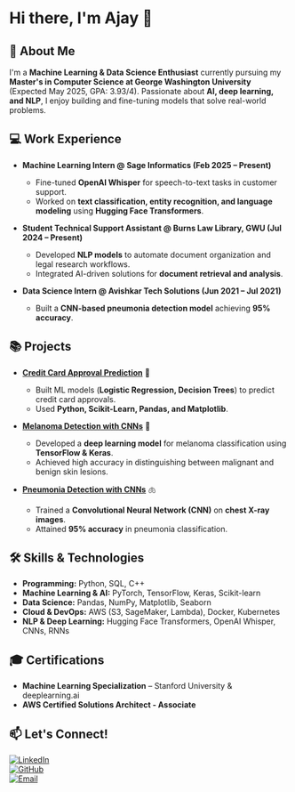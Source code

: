 # Hi there, I'm Ajay 👋

## 🚀 About Me
I'm a **Machine Learning & Data Science Enthusiast** currently pursuing my **Master's in Computer Science at George Washington University** (Expected May 2025, GPA: 3.93/4). Passionate about **AI, deep learning, and NLP**, I enjoy building and fine-tuning models that solve real-world problems.

## 💻 Work Experience
- **Machine Learning Intern @ Sage Informatics (Feb 2025 – Present)**  
  - Fine-tuned **OpenAI Whisper** for speech-to-text tasks in customer support.
  - Worked on **text classification, entity recognition, and language modeling** using **Hugging Face Transformers**.
  
- **Student Technical Support Assistant @ Burns Law Library, GWU (Jul 2024 – Present)**  
  - Developed **NLP models** to automate document organization and legal research workflows.
  - Integrated AI-driven solutions for **document retrieval and analysis**.
  
- **Data Science Intern @ Avishkar Tech Solutions (Jun 2021 – Jul 2021)**  
  - Built a **CNN-based pneumonia detection model** achieving **95% accuracy**.

## 📚 Projects
- **[Credit Card Approval Prediction](https://github.com/yourusername/credit-card-approval)** 🔗
  - Built ML models (**Logistic Regression, Decision Trees**) to predict credit card approvals.
  - Used **Python, Scikit-Learn, Pandas, and Matplotlib**.
  
- **[Melanoma Detection with CNNs](https://github.com/yourusername/melanoma-detection)** 🏥
  - Developed a **deep learning model** for melanoma classification using **TensorFlow & Keras**.
  - Achieved high accuracy in distinguishing between malignant and benign skin lesions.
  
- **[Pneumonia Detection with CNNs](https://github.com/yourusername/pneumonia-detection)** 🫁
  - Trained a **Convolutional Neural Network (CNN)** on **chest X-ray images**.
  - Attained **95% accuracy** in pneumonia classification.
  
## 🛠 Skills & Technologies
- **Programming:** Python, SQL, C++
- **Machine Learning & AI:** PyTorch, TensorFlow, Keras, Scikit-learn
- **Data Science:** Pandas, NumPy, Matplotlib, Seaborn
- **Cloud & DevOps:** AWS (S3, SageMaker, Lambda), Docker, Kubernetes
- **NLP & Deep Learning:** Hugging Face Transformers, OpenAI Whisper, CNNs, RNNs

## 🎓 Certifications
- **Machine Learning Specialization** – Stanford University & deeplearning.ai
- **AWS Certified Solutions Architect - Associate**

## 📫 Let's Connect!
[![LinkedIn](https://img.shields.io/badge/LinkedIn-0077B5?style=for-the-badge&logo=linkedin&logoColor=white)](https://www.linkedin.com/in/ajayyadlapalli/)  
[![GitHub](https://img.shields.io/badge/GitHub-181717?style=for-the-badge&logo=github&logoColor=white)](https://github.com/ajayyadlapalliml)  
[![Email](https://img.shields.io/badge/Email-D14836?style=for-the-badge&logo=gmail&logoColor=white)](mailto:ajay.yadlapalli@gwu.edu)
